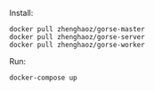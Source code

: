Install:

```
docker pull zhenghaoz/gorse-master
docker pull zhenghaoz/gorse-server
docker pull zhenghaoz/gorse-worker
```


Run:

```
docker-compose up
```
